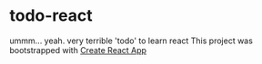 # todo-react
ummm... yeah. very terrible 'todo' to learn react
This project was bootstrapped with [Create React App](https://github.com/facebookincubator/create-react-app)

